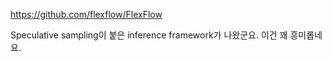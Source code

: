 https://github.com/flexflow/FlexFlow

Speculative sampling이 붙은 inference framework가 나왔군요. 이건 꽤 흥미롭네요.